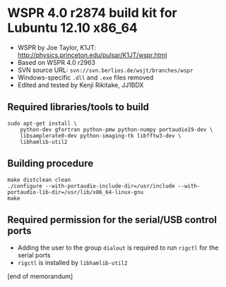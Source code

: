 # WSPR 4.0 r2874 build kit for Lubuntu 12.10 x86\_64

* WSPR by Joe Taylor, K1JT: <http://physics.princeton.edu/pulsar/K1JT/wspr.html>
* Based on WSPR 4.0 r2963
* SVN source URL: `svn://svn.berlios.de/wsjt/branches/wspr` 
* Windows-specific `.dll` and `.exe` files removed
* Edited and tested by Kenji Rikitake, JJ1BDX

## Required libraries/tools to build

    sudo apt-get install \
        python-dev gfortran python-pmw python-numpy portaudio19-dev \
        libsamplerate0-dev python-imaging-tk libfftw3-dev \
        libhamlib-util2

## Building procedure

    make distclean clean
    ./configure --with-portaudio-include-dir=/usr/include --with-portaudio-lib-dir=/usr/lib/x86_64-linux-gnu
    make

## Required permission for the serial/USB control ports

* Adding the user to the group `dialout` is required to run `rigctl` for the serial ports
* `rigctl` is installed by `libhamlib-util2`

[end of memorandum]
